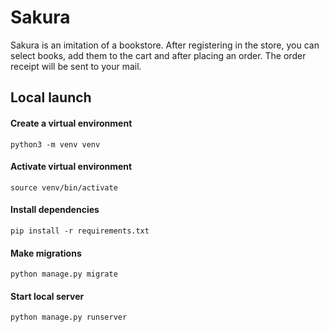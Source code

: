 # Sakura

Sakura is an imitation of a bookstore. After registering in the store, you can select books, add them to the cart and after placing an order. The order receipt will be sent to your mail.

## Local launch

#### Create a virtual environment
```
python3 -m venv venv
```
#### Activate virtual environment
```
source venv/bin/activate
```
#### Install dependencies
```
pip install -r requirements.txt
```
#### Make migrations
```
python manage.py migrate
```
#### Start local server
```
python manage.py runserver
```
